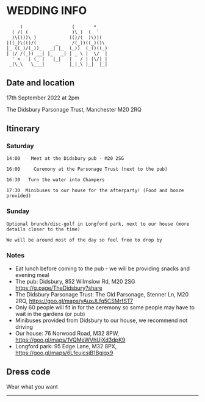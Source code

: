 # WEDDING INFO

```
     )                  (       *     
  ( /( (                )\ )  (  `    
  )\()))\ )            (()/(  )\))(   
|((_)\(()/(       _     /(_))((_)()\  
|_ ((_)/(_))_   _| |_  (_))  (_()((_) 
| |/ /(_)) __| |_   _| | _ \ |  \/  | 
  ' <   | (_ |   |_|   |   / | |\/| | 
 _|\_\   \___|         |_|_\ |_|  |_| 
```                                                                   
## Date and location
17th September 2022 at 2pm

The Didsbury Parsonage Trust, Manchester M20 2RQ


## Itinerary
### Saturday
`14:00    Meet at the Didsbury pub - M20 2SG`

`16:00     Ceremony at the Parsonage Trust (next to the pub)`

`16:30   Turn the water into Champers`

`17:30  Minibuses to our house for the afterparty! (Food and booze provided)`
### Sunday
`Optional brunch/disc-golf in Longford park, next to our house (more details closer to the time)`

`We will be around most of the day so feel free to drop by`

### Notes
* Eat lunch before coming to the pub - we will be providing snacks and evening meal
* The pub: Didsbury, 852 Wilmslow Rd, M20 2SG https://g.page/TheDidsbury?share
* The Didsbury Parsonage Trust: The Old Parsonage, Stenner Ln, M20 2RQ, https://goo.gl/maps/yAuxJLfq5CSMrfST7 
* Only 60 people will fit in for the ceremony so some people may have to wait in the gardens (or pub)
* Minibuses provided from Didsbury to our house, we recommend not driving
* Our house: 76 Norwood Road, M32 8PW, https://goo.gl/maps/1VQMeWVhUjXd3dpK9
* Longford park: 95 Edge Lane, M32 8PX, https://goo.gl/maps/6LfeujcsjB1Bgigx9


## Dress code
Wear what you want
***
